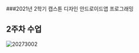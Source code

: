 ###2021년 2학기 캡스톤 디자인 안드로이드앱 프로그래밍

## 2주차 수업
![20273002](https://user-images.githubusercontent.com/81023611/132334667-2df73d39-f234-48a6-b121-4a45ae648efe.png)
